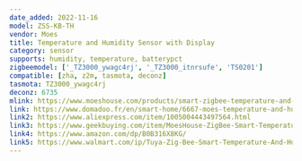 ```yaml
---
date_added: 2022-11-16
model: ZSS-KB-TH
vendor: Moes
title: Temperature and Humidity Sensor with Display
category: sensor
supports: humidity, temperature, batterypct
zigbeemodel: ['_TZ3000_ywagc4rj', '_TZ3000_itnrsufe', 'TS0201']
compatible: [zha, z2m, tasmota, deconz]
tasmota: TZ3000_ywagc4rj
deconz: 6735
mlink: https://www.moeshouse.com/products/smart-zigbee-temperature-and-humidity-sensor-indoor-hygrometer-thermometer-detector
link: https://www.domadoo.fr/en/smart-home/6667-moes-temperature-and-humidity-sensor-with-zigbee-display-tuya.html
link2: https://www.aliexpress.com/item/1005004443497564.html
link3: https://www.geekbuying.com/item/MoesHouse-ZigBee-Smart-Temperature-Humidity-Sensor-Square-517787.html
link4: https://www.amazon.com/dp/B0B316X8KG/
link5: https://www.walmart.com/ip/Tuya-Zig-Bee-Smart-Temperature-And-Humidity-Meter-Sensor-Digital-Remote-Control-Smart-Temperature-And-Humidity-Sensor-Detector/1618940824
---
```


